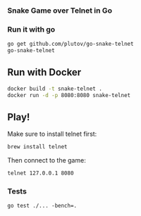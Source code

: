 ### Snake Game over Telnet in Go

### Run it with go

```bash
go get github.com/plutov/go-snake-telnet
go-snake-telnet
```

## Run with Docker

```bash
docker build -t snake-telnet .
docker run -d -p 8080:8080 snake-telnet
```

## Play!

Make sure to install telnet first:

```bash
brew install telnet
```

Then connect to the game:
```bash
telnet 127.0.0.1 8080
```

### Tests

```
go test ./... -bench=.
```

